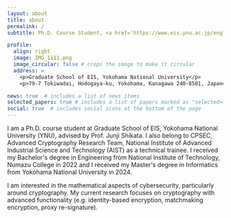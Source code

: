 ```yaml
---
layout: about
title: about
permalink: /
subtitle: Ph.D. Course Student, <a href='https://www.eis.ynu.ac.jp/english/academic/'>Graduate School of EIS, Yokohama National University</a>

profile:
  align: right
  image: IMG_1111.png
  image_circular: false # crops the image to make it circular
  address: >
    <p>Graduate School of EIS, Yokohama National University</p>
    <p>79-7 Tokiwadai, Hodogaya-ku, Yokohama, Kanagawa 240-8501, Japan</p>

news: true  # includes a list of news items
selected_papers: true # includes a list of papers marked as "selected={true}"
social: true  # includes social icons at the bottom of the page
---
```


I am a Ph.D. course student at Graduate School of EIS, Yokohama National University (YNU), advised by Prof. Junji Shikata. 
I also belong to CPSEC, Advanced Cryptography Research Team, National Institute of Advanced Industrial Science and Technology (AIST) as a technical trainee.
I received my Bachelor's degree in Engineering from National Institute of Technology, Numazu College in 2022 and I received my Master's degree in Informatics from Yokohama National University in 2024.

I am interested in the mathematical aspects of cybersecurity, particularly around cryptography. My current research focuses on cryptography with advanced functionality (e.g. identity-based encryption, matchmaking encryption, proxy re-signature).
